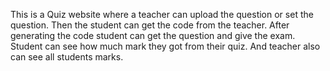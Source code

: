 This is a Quiz website where a teacher can upload the question or set the question. Then the student can get the code from the teacher. After generating the code student can get the question and give the exam.
Student can see how much mark they got from their quiz. And teacher also can see all students marks.
